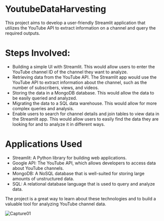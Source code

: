 # YoutubeDataHarvesting
This project aims to develop a user-friendly Streamlit application that utilizes the YouTube API to extract information on a channel and query the required outputs.

# Steps Involved:

- Building a simple UI with Streamlit. This would allow users to enter the YouTube channel ID of the channel they want to analyze.
- Retrieving data from the YouTube API. The Streamlit app would use the YouTube API to extract information about the channel, such as the number of subscribers, views, and videos.
- Storing the data in a MongoDB database. This would allow the data to be easily queried and analyzed.
- Migrating the data to a SQL data warehouse. This would allow for more complex queries and analysis.
- Enable users to search for channel details and join tables to view data in the Streamlit app. This would allow users to easily find the data they are looking for and to analyze it in different ways.

# Applications Used

- Streamlit: A Python library for building web applications.
- Google API: The YouTube API, which allows developers to access data about YouTube channels.
- MongoDB: A NoSQL database that is well-suited for storing large amounts of unstructured data.
- SQL: A relational database language that is used to query and analyze data.

The project is a great way to learn about these technologies and to build a valuable tool for analyzing YouTube channel data.

![Capture01](https://github.com/spriharsingh/YoutubeDataHarvesting/assets/137130903/d3445b0c-af0d-4eb5-adbc-fca5b3039069)
